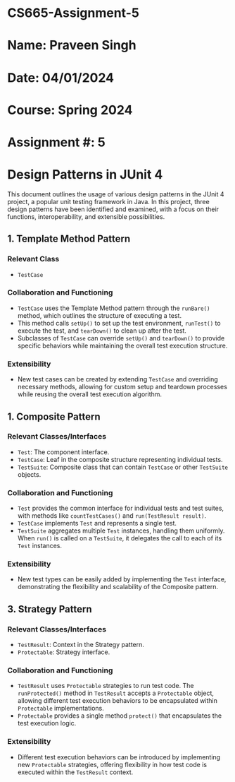 # CS665-Assignment-5

# Name: Praveen Singh
# Date: 04/01/2024
# Course: Spring 2024
# Assignment #: 5

# Design Patterns in JUnit 4

This document outlines the usage of various design patterns in the JUnit 4 project, a popular unit testing framework in Java. In this project, three design patterns have been identified and examined, with a focus on their functions, interoperability, and extensible possibilities.

## 1. Template Method Pattern

### Relevant Class
- `TestCase`

### Collaboration and Functioning
- `TestCase` uses the Template Method pattern through the `runBare()` method, which outlines the structure of executing a test.
- This method calls `setUp()` to set up the test environment, `runTest()` to execute the test, and `tearDown()` to clean up after the test.
- Subclasses of `TestCase` can override `setUp()` and `tearDown()` to provide specific behaviors while maintaining the overall test execution structure.

### Extensibility
- New test cases can be created by extending `TestCase` and overriding necessary methods, allowing for custom setup and teardown processes while reusing the overall test execution algorithm.

## 1. Composite Pattern

### Relevant Classes/Interfaces
- `Test`: The component interface.
- `TestCase`: Leaf in the composite structure representing individual tests.
- `TestSuite`: Composite class that can contain `TestCase` or other `TestSuite` objects.

### Collaboration and Functioning
- `Test` provides the common interface for individual tests and test suites, with methods like `countTestCases()` and `run(TestResult result)`.
- `TestCase` implements `Test` and represents a single test.
- `TestSuite` aggregates multiple `Test` instances, handling them uniformly. When `run()` is called on a `TestSuite`, it delegates the call to each of its `Test` instances.

### Extensibility
- New test types can be easily added by implementing the `Test` interface, demonstrating the flexibility and scalability of the Composite pattern.

## 3. Strategy Pattern

### Relevant Classes/Interfaces
- `TestResult`: Context in the Strategy pattern.
- `Protectable`: Strategy interface.

### Collaboration and Functioning
- `TestResult` uses `Protectable` strategies to run test code. The `runProtected()` method in `TestResult` accepts a `Protectable` object, allowing different test execution behaviors to be encapsulated within `Protectable` implementations.
- `Protectable` provides a single method `protect()` that encapsulates the test execution logic.

### Extensibility
- Different test execution behaviors can be introduced by implementing new `Protectable` strategies, offering flexibility in how test code is executed within the `TestResult` context.


